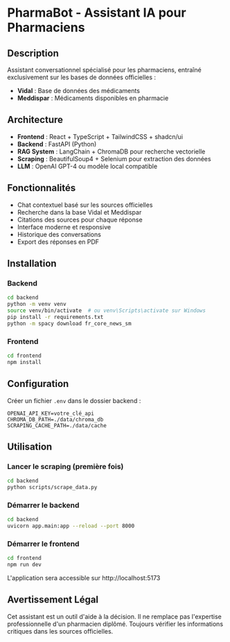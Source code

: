 # PharmaBot - Assistant IA pour Pharmaciens

## Description
Assistant conversationnel spécialisé pour les pharmaciens, entraîné exclusivement sur les bases de données officielles :
- **Vidal** : Base de données des médicaments
- **Meddispar** : Médicaments disponibles en pharmacie

## Architecture
- **Frontend** : React + TypeScript + TailwindCSS + shadcn/ui
- **Backend** : FastAPI (Python)
- **RAG System** : LangChain + ChromaDB pour recherche vectorielle
- **Scraping** : BeautifulSoup4 + Selenium pour extraction des données
- **LLM** : OpenAI GPT-4 ou modèle local compatible

## Fonctionnalités
- Chat contextuel basé sur les sources officielles
- Recherche dans la base Vidal et Meddispar
- Citations des sources pour chaque réponse
- Interface moderne et responsive
- Historique des conversations
- Export des réponses en PDF

## Installation

### Backend
```bash
cd backend
python -m venv venv
source venv/bin/activate  # ou venv\Scripts\activate sur Windows
pip install -r requirements.txt
python -m spacy download fr_core_news_sm
```

### Frontend
```bash
cd frontend
npm install
```

## Configuration
Créer un fichier `.env` dans le dossier backend :
```
OPENAI_API_KEY=votre_clé_api
CHROMA_DB_PATH=./data/chroma_db
SCRAPING_CACHE_PATH=./data/cache
```

## Utilisation

### Lancer le scraping (première fois)
```bash
cd backend
python scripts/scrape_data.py
```

### Démarrer le backend
```bash
cd backend
uvicorn app.main:app --reload --port 8000
```

### Démarrer le frontend
```bash
cd frontend
npm run dev
```

L'application sera accessible sur http://localhost:5173

## Avertissement Légal
Cet assistant est un outil d'aide à la décision. Il ne remplace pas l'expertise professionnelle d'un pharmacien diplômé. Toujours vérifier les informations critiques dans les sources officielles.

